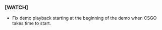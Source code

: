 ### \[WATCH\]

- Fix demo playback starting at the beginning of the demo when CSGO takes time to start.
